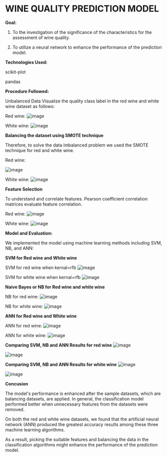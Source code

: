 # WINE QUALITY PREDICTION MODEL

**Goal:**

1) To the investigation of the significance of the characteristics for the assessment of wine quality. 

2) To utilize a neural network to enhance the performance of the prediction model. 

**Technologies Used:**

scikit-plot

pandas



**Procedure Followed:**

Unbalanced Data Visualize the quality class label in the red wine and white wine dataset as follows:

Red wine:
![image](https://user-images.githubusercontent.com/50485624/236934551-ba122c9b-272d-454e-afdc-12f8d4b9c4ea.png)

White wine:
![image](https://user-images.githubusercontent.com/50485624/236934817-cdda168b-175f-4488-90d4-f2082e248fab.png)

**Balancing the dataset using SMOTE technique**

Therefore, to solve the data imbalanced problem we used the SMOTE technique for red and white wine.

Red wine:

![image](https://user-images.githubusercontent.com/50485624/236935445-6bc50929-3afd-4ece-88ab-9b04af8245a6.png)
 
White wine:
![image](https://user-images.githubusercontent.com/50485624/236935470-4d57e349-0ebf-4471-b4fa-eb14d5400474.png)
 
**Feature Selection**

To understand and correlate features. Pearson coefficient correlation matrices evaluate feature correlation.

Red wine:
![image](https://user-images.githubusercontent.com/50485624/236935753-61424e67-7f6f-4c27-990c-58c666d881fd.png)
 
White wine:
![image](https://user-images.githubusercontent.com/50485624/236936050-3cd19067-9210-4b8a-b878-2fb33fa8b45c.png)
 
**Model and Evaluation:** 

We implemented the model using machine learning methods including SVM, NB, and ANN:

**SVM for Red wine and White wine**

SVM for red wine when kernal=rfb
![image](https://user-images.githubusercontent.com/50485624/236936617-3680f017-1227-4a42-a5d3-01aa4c6beb45.png)
 
SVM for white wine when kernal=rfb
![image](https://user-images.githubusercontent.com/50485624/236936661-773748d6-c64b-4d80-aa5e-55c6a0061806.png)

**Naive Bayes or NB for Red wine and white wine**

NB for red wine:
![image](https://user-images.githubusercontent.com/50485624/236937689-0e77bcb9-f993-4fc2-943d-ea72476b283f.png)

NB for white wine:
![image](https://user-images.githubusercontent.com/50485624/236937748-15ce26bf-8226-4573-8e1e-1c68ab22145f.png)

**ANN for Red wine and White wine**

ANN for red wine:
![image](https://user-images.githubusercontent.com/50485624/236937986-1dea7ee5-2484-436a-a453-2b9e8fe51546.png)

ANN for white wine:
![image](https://user-images.githubusercontent.com/50485624/236938022-99c873dd-49dc-45b5-9389-d34a756a1790.png)
 
 
**Comparing SVM, NB and ANN Results for red wine**
![image](https://user-images.githubusercontent.com/50485624/236938339-b19ba08b-7b2e-4fad-b221-fed4904e7418.png)

![image](https://user-images.githubusercontent.com/50485624/236938153-53cc91be-b4bc-46bb-b296-b8363fbcb140.png)

**Comparing SVM, NB and ANN Results for white wine**
![image](https://user-images.githubusercontent.com/50485624/236938408-be99a148-4acd-4415-96ac-02d3b1920c27.png)

![image](https://user-images.githubusercontent.com/50485624/236938207-7ef146d9-5fb5-4c9f-a818-3e19ec4c2923.png)

**Concusion**

The model's performance is enhanced after the sample datasets, which are balancing datasets, are applied. In general, the classification model performed better when unnecessary features from the datasets were removed.

On both the red and white wine datasets, we found that the artificial neural network (ANN) produced the greatest accuracy results among these three machine learning algorithms. 

As a result, picking the suitable features and balancing the data in the classification algorithms might enhance the performance of the prediction model.





